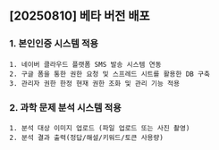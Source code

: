 
[20250810] 베타 버전 배포
-------------
### 1. 본인인증 시스템 적용
    1. 네이버 클라우드 플랫폼 SMS 발송 시스템 연동
    2. 구글 폼을 통한 권한 요청 및 스프레드 시트를 활용한 DB 구축
    3. 관리자 권한 한정 현재 권한 조화 및 관리 기능 적용

### 2. 과학 문제 분석 시스템 적용
    1. 분석 대상 이미지 업로드 (파일 업로드 또는 사진 촬영)
    2. 분석 결과 출력(정답/해설/키워드/토큰 사용량) 
